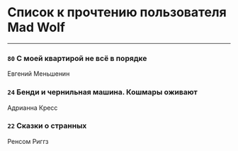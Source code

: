 # Список к прочтению пользователя Mad Wolf
---

### `80` С моей квартирой не всё в порядке
Евгений Меньшенин

### `24` Бенди и чернильная машина. Кошмары оживают
Адрианна Кресс

### `22` Сказки о странных
Ренсом Риггз

